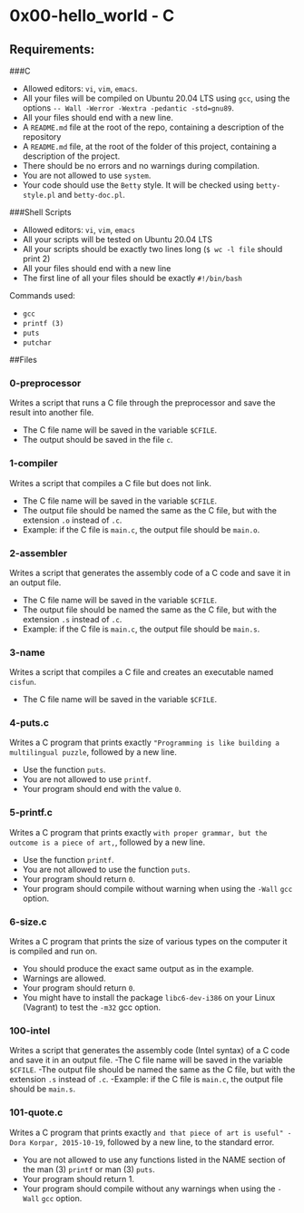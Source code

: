 # 0x00-hello_world - C

## Requirements:
###C
- Allowed editors: `vi`, `vim`, `emacs`.
- All your files will be compiled on Ubuntu 20.04 LTS using `gcc`, using the options `-- Wall -Werror -Wextra -pedantic -std=gnu89`.
- All your files should end with a new line.
- A `README.md` file at the root of the repo, containing a description of the repository
- A `README.md` file, at the root of the folder of this project, containing a description of the project.
- There should be no errors and no warnings during compilation.
- You are not allowed to use `system`.
- Your code should use the `Betty` style. It will be checked using `betty-style.pl` and `betty-doc.pl`.

###Shell Scripts
- Allowed editors: `vi`, `vim`, `emacs`
- All your scripts will be tested on Ubuntu 20.04 LTS
- All your scripts should be exactly two lines long (`$ wc -l file` should print 2)
- All your files should end with a new line
- The first line of all your files should be exactly `#!/bin/bash`

Commands used:
- `gcc`
- `printf (3)`
- `puts`
- `putchar`

##Files
### 0-preprocessor
Writes a script that runs a C file through the preprocessor and save the result into another file.
- The C file name will be saved in the variable `$CFILE`.
- The output should be saved in the file `c`.

### 1-compiler
Writes a script that compiles a C file but does not link.
- The C file name will be saved in the variable `$CFILE`.
- The output file should be named the same as the C file, but with the extension `.o` instead of `.c`.
- Example: if the C file is `main.c`, the output file should be `main.o`.

### 2-assembler
Writes a script that generates the assembly code of a C code and save it in an output file.
- The C file name will be saved in the variable `$CFILE`.
- The output file should be named the same as the C file, but with the extension `.s` instead of `.c`.
- Example: if the C file is `main.c`, the output file should be `main.s`.

### 3-name
Writes a script that compiles a C file and creates an executable named `cisfun`.
- The C file name will be saved in the variable `$CFILE`.

### 4-puts.c
Writes a C program that prints exactly `"Programming is like building a multilingual puzzle`, followed by a new line.
- Use the function `puts`.
- You are not allowed to use `printf`.
- Your program should end with the value `0`.

### 5-printf.c
Writes a C program that prints exactly `with proper grammar, but the outcome is a piece of art,`, followed by a new line.
- Use the function `printf`.
- You are not allowed to use the function `puts`.
- Your program should return `0`.
- Your program should compile without warning when using the `-Wall` `gcc` option.

### 6-size.c
Writes a C program that prints the size of various types on the computer it is compiled and run on.
- You should produce the exact same output as in the example.
- Warnings are allowed.
- Your program should return `0`.
- You might have to install the package `libc6-dev-i386` on your Linux (Vagrant) to test the `-m32` gcc option.

### 100-intel
Writes a script that generates the assembly code (Intel syntax) of a C code and save it in an output file.
-The C file name will be saved in the variable `$CFILE`.
-The output file should be named the same as the C file, but with the extension `.s` instead of `.c`.
-Example: if the C file is `main.c`, the output file should be `main.s`.

### 101-quote.c
Writes a C program that prints exactly `and that piece of art is useful" - Dora Korpar, 2015-10-19`, followed by a new line, to the standard error.
- You are not allowed to use any functions listed in the NAME section of the man (3) `printf` or man (3) `puts`.
- Your program should return 1.
- Your program should compile without any warnings when using the `-Wall` `gcc` option.

